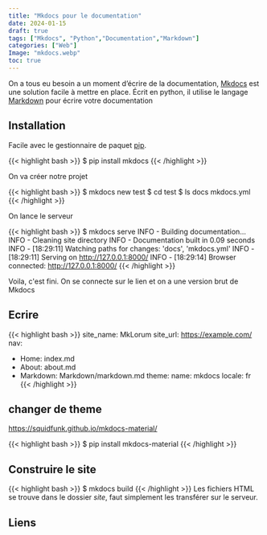 ```yaml
---
title: "Mkdocs pour le documentation"
date: 2024-01-15
draft: true
tags: ["Mkdocs", "Python","Documentation","Markdown"]
categories: ["Web"]
Image: "mkdocs.webp"
toc: true
---
```


On a tous eu besoin a un moment d’écrire de la documentation, [Mkdocs](https://www.mkdocs.org/) est une solution facile à mettre en place.
Écrit en python, il utilise le langage [Markdown](https://docs.framasoft.org/fr/grav/markdown.html) pour écrire votre documentation

<!--more-->

## Installation
Facile avec le gestionnaire de paquet [pip](https://fr.wikipedia.org/wiki/Pip_(gestionnaire_de_paquets)).

{{< highlight bash  >}}
$ pip install mkdocs
{{< /highlight >}}

On va créer notre projet 


{{< highlight bash  >}}
$ mkdocs new test
$ cd test
$ ls
docs  mkdocs.yml
{{< /highlight >}}

On lance le serveur 

{{< highlight bash  >}}
$ mkdocs serve
INFO    -  Building documentation...
INFO    -  Cleaning site directory
INFO    -  Documentation built in 0.09 seconds
INFO    -  [18:29:11] Watching paths for changes: 'docs', 'mkdocs.yml'
INFO    -  [18:29:11] Serving on http://127.0.0.1:8000/
INFO    -  [18:29:14] Browser connected: http://127.0.0.1:8000/
{{< /highlight >}}

Voila, c'est fini. On se connecte sur le lien et on a une version brut de Mkdocs


## Ecrire


{{< highlight bash  >}}
site_name: MkLorum
site_url: https://example.com/
nav:
  - Home: index.md
  - About: about.md
  - Markdown: Markdown/markdown.md
theme:
  name: mkdocs
  locale: fr
{{< /highlight >}}


## changer de theme
https://squidfunk.github.io/mkdocs-material/

{{< highlight bash  >}}
$ pip install mkdocs-material
{{< /highlight >}}


## Construire le site
{{< highlight bash  >}}
$ mkdocs build
{{< /highlight >}}
Les fichiers HTML se trouve dans le dossier *site*, faut simplement les transférer sur le serveur.

## Liens





